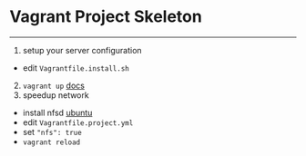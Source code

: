 # Vagrant Project Skeleton

---

1. setup your server configuration
 * edit `Vagrantfile.install.sh`
2. `vagrant up` [docs](http://www.vagrantup.com/)
3. speedup network
 * install nfsd [ubuntu](https://help.ubuntu.com/community/SettingUpNFSHowTo)
 * edit `Vagrantfile.project.yml`
 * set `"nfs": true`
 * `vagrant reload`
